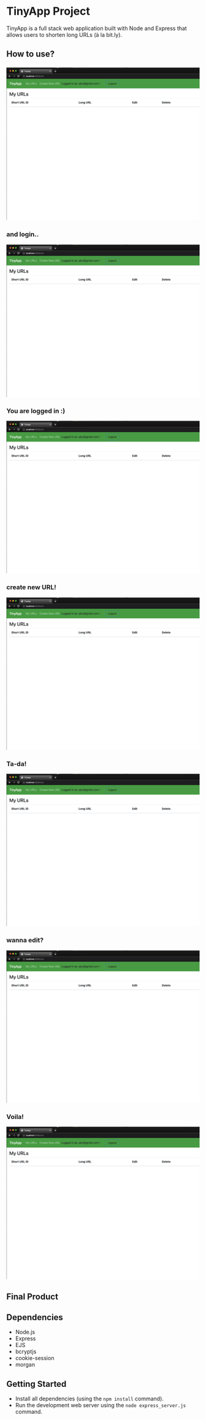 # TinyApp Project

TinyApp is a full stack web application built with Node and Express that allows users to shorten long URLs (à la bit.ly).

## How to use?

### !["Register first!"](https://github.com/Lala0419/tinyapp/blob/master/docs/url.png)

### and login..

!["Landing Page"](https://github.com/Lala0419/tinyapp/blob/master/docs/url.png)

### You are logged in :)

!["Landing Page"](https://github.com/Lala0419/tinyapp/blob/master/docs/url.png)

### create new URL!

!["Landing Page"](https://github.com/Lala0419/tinyapp/blob/master/docs/url.png)

### Ta-da!

!["Landing Page"](https://github.com/Lala0419/tinyapp/blob/master/docs/url.png)

### wanna edit?

!["Landing Page"](https://github.com/Lala0419/tinyapp/blob/master/docs/url.png)

### Voila!

!["Landing Page"](https://github.com/Lala0419/tinyapp/blob/master/docs/url.png)

## Final Product

## Dependencies

- Node.js
- Express
- EJS
- bcryptjs
- cookie-session
- morgan

## Getting Started

- Install all dependencies (using the `npm install` command).
- Run the development web server using the `node express_server.js` command.
